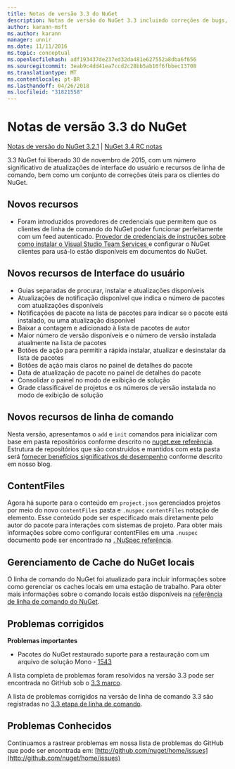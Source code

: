 ```yaml
---
title: Notas de versão 3.3 do NuGet
description: Notas de versão do NuGet 3.3 incluindo correções de bugs, problemas conhecidos, recursos adicionados e DCRs.
author: karann-msft
ms.author: karann
manager: unnir
ms.date: 11/11/2016
ms.topic: conceptual
ms.openlocfilehash: adf193437de237ed32da481e627552a8dba6f656
ms.sourcegitcommit: 3eab9c4dd41ea7ccd2c28bb5ab16f6fbbec13708
ms.translationtype: MT
ms.contentlocale: pt-BR
ms.lasthandoff: 04/26/2018
ms.locfileid: "31821558"
---
```

# <a name="nuget-33-release-notes"></a>Notas de versão 3.3 do NuGet

[Notas de versão do NuGet 3.2.1](../release-notes/nuget-3.2.1.md) | [NuGet 3.4 RC notas](../release-notes/nuget-3.4-RC.md)

3.3 NuGet foi liberado 30 de novembro de 2015, com um número significativo de atualizações de interface do usuário e recursos de linha de comando, bem como um conjunto de correções úteis para os clientes do NuGet.

## <a name="new-features"></a>Novos recursos

* Foram introduzidos provedores de credenciais que permitem que os clientes de linha de comando do NuGet poder funcionar perfeitamente com um feed autenticado. [Provedor de credenciais de instruções sobre como instalar o Visual Studio Team Services ](../api/nuget-exe-credential-providers.md) e configurar o NuGet clientes para usá-lo estão disponíveis em documentos do NuGet.

## <a name="new-user-interface-features"></a>Novos recursos de Interface do usuário

* Guias separadas de procurar, instalar e atualizações disponíveis
* Atualizações de notificação disponível que indica o número de pacotes com atualizações disponíveis
* Notificações de pacote na lista de pacotes para indicar se o pacote está instalado, ou uma atualização disponível
* Baixar a contagem e adicionado à lista de pacotes de autor
* Maior número de versão disponíveis e o número de versão instalada atualmente na lista de pacotes
* Botões de ação para permitir a rápida instalar, atualizar e desinstalar da lista de pacotes
* Botões de ação mais claros no painel de detalhes do pacote
* Data de atualização de pacote no painel de detalhes do pacote
* Consolidar o painel no modo de exibição de solução
* Grade classificável de projetos e os números de versão instalada no modo de exibição de solução

## <a name="new-command-line-features"></a>Novos recursos de linha de comando

Nesta versão, apresentamos o `add` e `init` comandos para inicializar com base em pasta repositórios conforme descrito no [nuget.exe referência](../tools/nuget-exe-cli-reference.md). Estrutura de repositórios que são construídos e mantidos com esta pasta será [fornecer benefícios significativos de desempenho](http://blog.nuget.org/20150922/Accelerate-Package-Source.html) conforme descrito em nosso blog.

## <a name="contentfiles"></a>ContentFiles

Agora há suporte para o conteúdo em `project.json` gerenciados projetos por meio do novo `contentFiles` pasta e `.nuspec` `contentFiles` notação de elemento.  Esse conteúdo pode ser especificado mais diretamente pelo autor do pacote para interações com sistemas de projeto.  Para obter mais informações sobre como configurar contentFiles em uma `.nuspec` documento pode ser encontrado na [. NuSpec referência](../reference/nuspec.md).

## <a name="nuget-locals-cache-management"></a>Gerenciamento de Cache do NuGet locais

O linha de comando do NuGet foi atualizado para incluir informações sobre como gerenciar os caches locais em uma estação de trabalho.  Para obter mais informações sobre o comando locais estão disponíveis na [referência de linha de comando do NuGet](../tools/cli-ref-locals.md).

## <a name="fixed-issues"></a>Problemas corrigidos

**Problemas importantes**

* Pacotes do NuGet restaurado suporte para a restauração com um arquivo de solução Mono - [1543](https://github.com/NuGet/Home/issues/1543)

A lista completa de problemas foram resolvidos na versão 3.3 pode ser encontrada no GitHub sob o [3.3 marco](https://github.com/NuGet/Home/issues?q=is%3Aissue+milestone%3A3.3.0+is%3Aclosed).

A lista de problemas corrigidos na versão de linha de comando 3.3 são registradas no [3.3 etapa de linha de comando](https://github.com/NuGet/Home/issues?q=is%3Aissue+is%3Aclosed+milestone%3A3.3.0-commandline).

## <a name="known-issues"></a>Problemas Conhecidos

Continuamos a rastrear problemas em nossa lista de problemas do GitHub que pode ser encontrada em: [http://github.com/nuget/home/issues](http://github.com/nuget/home/issues)